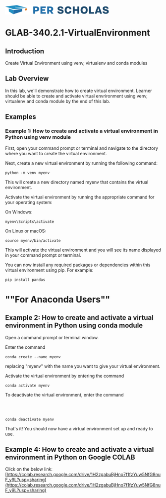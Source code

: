 [![Per Scholas](per_scholas_logo.png)](https://www.perscholas.org) 

# GLAB-340.2.1-VirtualEnvironment

## Introduction
Create Virtual Environment using venv, virtualenv and conda modules

## Lab Overview
In this lab, we'll demonstrate how to create virtual environment. Learner should be able to create and activate virtual envrironment using venv, virtualenv and conda module by the end of this lab.

## Examples
### Example 1: How to create and activate a virtual environment in Python using venv module

First, open your command prompt or terminal and navigate to the directory where you want to create the virtual environment.

Next, create a new virtual environment by running the following command:

```
python -m venv myenv
```

This will create a new directory named myenv that contains the virtual environment.

Activate the virtual environment by running the appropriate command for your operating system:

On Windows:

```
myenv\Scripts\activate
```
On Linux or macOS:
```
source myenv/bin/activate
```
This will activate the virtual environment and you will see its name displayed in your command prompt or terminal.

You can now install any required packages or dependencies within this virtual environment using pip. For example:

```
pip install pandas
```
# ""For Anaconda Users""
## Example 2: How to create and activate a virtual environment in Python using conda module

Open a command prompt or terminal window.

Enter the command 

```
conda create --name myenv
```
replacing "myenv" with the name you want to give your virtual environment.


Activate the virtual environment by entering the command 
```
conda activate myenv
```

To deactivate the virtual environment, enter the command 

```



conda deactivate myenv
```

That's it! You should now have a virtual environment set up and ready to use.


## Example 4: How to create and activate a virtual environment in Python on Google COLAB
Click on the below link: 
[https://colab.research.google.com/drive/1H2zgabuBjHno7f1fzYuw5NfG8nuF_y9L?usp=sharing](https://colab.research.google.com/drive/1H2zgabuBjHno7f1fzYuw5NfG8nuF_y9L?usp=sharing)
